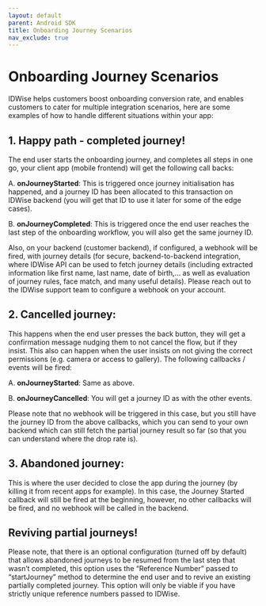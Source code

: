 ```yaml
---
layout: default
parent: Android SDK
title: Onboarding Journey Scenarios 
nav_exclude: true
---
```


# Onboarding Journey Scenarios

IDWise helps customers boost onboarding conversion rate, and enables customers to cater for multiple integration scenarios, here are some examples of how to handle different situations within your app:

## 1. Happy path - completed journey!
The end user starts the onboarding journey, and completes all steps in one go, your client app (mobile frontend) will get the following call backs:

A. **onJourneyStarted**: This is triggered once journey initialisation has happened, and a journey ID has been allocated to this transaction on IDWise backend (you will get that ID to use it later for some of the edge cases).

B. **onJourneyCompleted**: This is triggered once the end user reaches the last step of the onboarding workflow, you will also get the same journey ID.

Also, on your backend (customer backend), if configured, a webhook will be fired, with journey details (for secure, backend-to-backend integration, where IDWise API can be used to fetch journey details (including extracted information like first name, last name, date of birth,... as well as evaluation of journey rules, face match, and many useful details).
Please reach out to the IDWise support team to configure a webhook on your account.

## 2. Cancelled journey:
This happens when the end user presses the back button, they will get a confirmation message nudging them to not cancel the flow, but if they insist. This also can happen when the user insists on not giving the correct permissions (e.g. camera or access to gallery).
The following callbacks / events will be fired:

A. **onJourneyStarted**: Same as above.

B. **onJourneyCancelled**: You will get a journey ID as with the other events.

Please note that no webhook will be triggered in this case, but you still have the journey ID from the above callbacks, which you can send to your own backend which can still fetch the partial journey result so far (so that you can understand where the drop rate is).

## 3. Abandoned journey:
This is where the user decided to close the app during the journey (by killing it from recent apps for example).
In this case, the Journey Started callback will still be fired at the beginning, however, no other callbacks will be fired, and no webhook will be called in the backend.


## Reviving partial journeys!
Please note, that there is an optional configuration (turned off by default) that allows abandoned journeys to be resumed from the last step that wasn’t completed, this option uses the “Reference Number” passed to “startJourney” method to determine the end user and to revive an existing partially completed journey. This option will only be viable if you have strictly unique reference numbers passed to IDWise.
